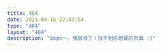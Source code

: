 ```yaml
---
title: 404
date: 2021-04-16 22:42:54
type: "404"
layout: "404"
description: "Oops～，我崩溃了！找不到你想要的页面 :("
---
```


